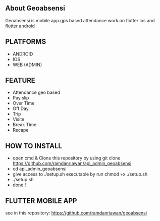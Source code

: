 ## About Geoabsensi
Geoabsensi is mobile app gps based attendance work on flutter ios and flutter android

## PLATFORMS
- ANDROID
- IOS
- WEB (ADMIN)

## FEATURE
- Attendance geo based
- Pay slip
- Over Time
- Off Day
- Trip
- Visite
- Break Time
- Recape

## HOW TO INSTALL
- open cmd & Clone this repository by using git clone https://github.com/ramdanriawan/api_admin_geoabsensi
- cd api_admin_geoabsensi
- give access to ./setup.sh executable by run chmod +x ./setup.sh
- ./setup.sh
- done !

## FLUTTER MOBILE APP
see in this repository: https://github.com/ramdanriawan/geoabsensi
